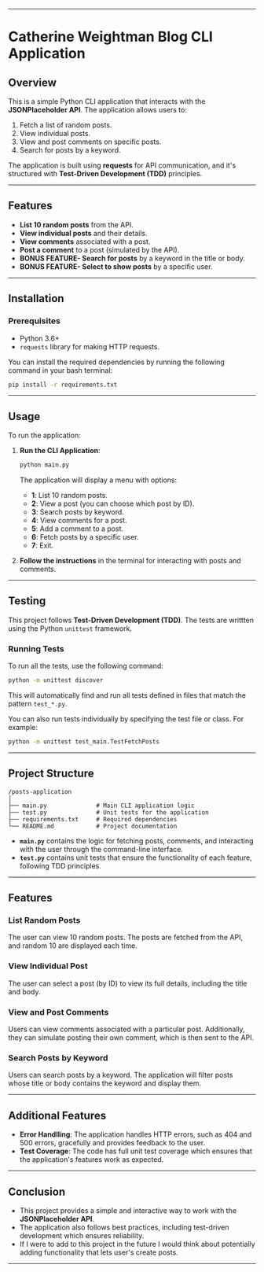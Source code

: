 
---

# Catherine Weightman Blog CLI Application

## Overview

This is a simple Python CLI application that interacts with the **JSONPlaceholder API**. The application allows users to:
1. Fetch a list of random posts.
2. View individual posts.
3. View and post comments on specific posts.
4. Search for posts by a keyword.

The application is built using **requests** for API communication, and it's structured with **Test-Driven Development (TDD)** principles.

---

## Features

- **List 10 random posts** from the API.
- **View individual posts** and their details.
- **View comments** associated with a post.
- **Post a comment** to a post (simulated by the API).
- **BONUS FEATURE- Search for posts** by a keyword in the title or body.
- **BONUS FEATURE- Select to show posts** by a specific user.

---

## Installation

### Prerequisites

- Python 3.6+
- `requests` library for making HTTP requests.

You can install the required dependencies by running the following command in your bash terminal:

```bash
pip install -r requirements.txt
```

---

## Usage

To run the application:

1. **Run the CLI Application**:
   ```bash
   python main.py
   ```

   The application will display a menu with options:
   - **1**: List 10 random posts.
   - **2**: View a post (you can choose which post by ID).
   - **3**: Search posts by keyword.
   - **4**: View comments for a post.
   - **5**: Add a comment to a post.
   - **6**: Fetch posts by a specific user.
   - **7**: Exit.

2. **Follow the instructions** in the terminal for interacting with posts and comments.

---

## Testing

This project follows **Test-Driven Development (TDD)**. The tests are writtten using the Python `unittest` framework.

### Running Tests

To run all the tests, use the following command:

```bash
python -m unittest discover
```

This will automatically find and run all tests defined in files that match the pattern `test_*.py`.

You can also run tests individually by specifying the test file or class. For example:

```bash
python -m unittest test_main.TestFetchPosts
```

---

## Project Structure

```
/posts-application
│
├── main.py              # Main CLI application logic
├── test.py              # Unit tests for the application
├── requirements.txt     # Required dependencies
└── README.md            # Project documentation
```

- **`main.py`** contains the logic for fetching posts, comments, and interacting with the user through the command-line interface.
- **`test.py`** contains unit tests that ensure the functionality of each feature, following TDD principles.

---

## Features

### **List Random Posts**

The user can view 10 random posts. The posts are fetched from the API, and random 10 are displayed each time.

### **View Individual Post**

The user can select a post (by ID) to view its full details, including the title and body.

### **View and Post Comments**

Users can view comments associated with a particular post. Additionally, they can simulate posting their own comment, which is then sent to the API.

### **Search Posts by Keyword**

Users can search posts by a keyword. The application will filter posts whose title or body contains the keyword and display them.

---

## Additional Features

- **Error Handlling**: The application handles HTTP errors, such as 404 and 500 errors, gracefully and provides feedback to the user.
- **Test Coverage**: The code has full unit test coverage which ensures that the application's features work as expected.

---

## Conclusion

- This project provides a simple and interactive way to work with the **JSONPlaceholder API**.
- The application also follows best practices, including test-driven development which ensures reliability.
- If I were to add to this project in the future I would think about potentially adding functionality that lets user's create posts.

---
